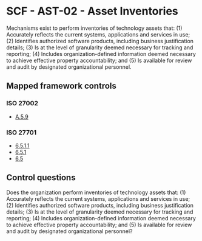 # SCF - AST-02 - Asset Inventories
Mechanisms exist to perform inventories of technology assets that:
(1) Accurately reflects the current systems, applications and services in use; 
(2) Identifies authorized software products, including business justification details;
(3) Is at the level of granularity deemed necessary for tracking and reporting;
(4) Includes organization-defined information deemed necessary to achieve effective property accountability; and
(5) Is available for review and audit by designated organizational personnel.
## Mapped framework controls
### ISO 27002
- [A.5.9](../iso27002/a-5.md#a59)
  
### ISO 27701
- [6.5.1.1](../iso27701/6511.md)
- [6.5.1](../iso27701/651.md)
- [6.5](../iso27701/65.md)
  
## Control questions
Does the organization perform inventories of technology assets that:
 (1) Accurately reflects the current systems, applications and services in use; 
 (2) Identifies authorized software products, including business justification details;
 (3) Is at the level of granularity deemed necessary for tracking and reporting;
 (4) Includes organization-defined information deemed necessary to achieve effective property accountability; and
 (5) Is available for review and audit by designated organizational personnel?
  